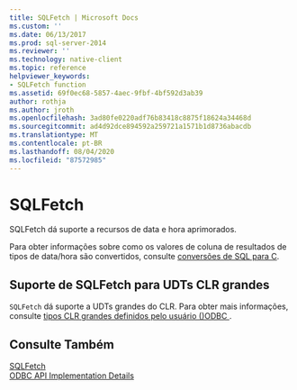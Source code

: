 ```yaml
---
title: SQLFetch | Microsoft Docs
ms.custom: ''
ms.date: 06/13/2017
ms.prod: sql-server-2014
ms.reviewer: ''
ms.technology: native-client
ms.topic: reference
helpviewer_keywords:
- SQLFetch function
ms.assetid: 69f0ec68-5857-4aec-9fbf-4bf592d3ab39
author: rothja
ms.author: jroth
ms.openlocfilehash: 3ad80fe0220adf76b83418c8875f18624a34468d
ms.sourcegitcommit: ad4d92dce894592a259721a1571b1d8736abacdb
ms.translationtype: MT
ms.contentlocale: pt-BR
ms.lasthandoff: 08/04/2020
ms.locfileid: "87572985"
---
```

# <a name="sqlfetch"></a>SQLFetch
  SQLFetch dá suporte a recursos de data e hora aprimorados.  
  
 Para obter informações sobre como os valores de coluna de resultados de tipos de data/hora são convertidos, consulte [conversões de SQL para C](../native-client-odbc-date-time/datetime-data-type-conversions-from-sql-to-c.md).  
  
## <a name="sqlfetch-support-for-large-clr-udts"></a>Suporte de SQLFetch para UDTs CLR grandes  
 `SQLFetch` dá suporte a UDTs grandes do CLR. Para obter mais informações, consulte [tipos CLR grandes definidos pelo usuário &#40;&#41;ODBC ](../native-client/odbc/large-clr-user-defined-types-odbc.md).  
  
## <a name="see-also"></a>Consulte Também  
 [SQLFetch](https://go.microsoft.com/fwlink/?LinkId=80703)   
 [ODBC API Implementation Details](odbc-api-implementation-details.md)  
  
  
